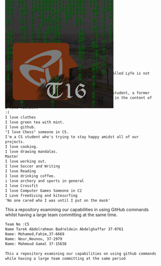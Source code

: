 <h1>Github - Sprint 0</h1> <br/>
<div style="position:absolute;top:0;bottom:0;margin:auto;">
	<img align="right" src="logoV9.png" />
</div>
<h2>TODO Debug my Tutorial Title</h2>

    My main theory in life is that the game that is called Lyfe is not r.e.
    some nerdy guy who works with C2
    I am in team C5 and SE seems greattt.
    Hello I am a person, and I am a computer science student, a former junior teaching assistant, and I am so interested in the content of this course.
    I love football
    :(
    I love clothes
    I love green tea with mint.
    I love github.
    "I love Chess" someone in C5.
    I'm a CS student who's trying to stay happy amidst all of our projects.
    I love cooking.
    I love drawing mandalas.
    Master
    I love working out.
    I love Soccer and Writing
    I love Reading 
    I love drinking coffee.
    i love archery and sports in general
    I love Crossfit
    I love Computer Games Someone in C2
    I Love freediving and kitesurfing
    'No one cared who I was until I put on the mask' 


  This a repository examining our capabilities in using GitHub commands whilst having a large team committing at the same time.
    

    Team No :C5
    Name Tarek Abdelrahman Badreldein Abdelghaffar 37-0761
    Name: Mohamed,Fahim,37-6669
    Name: Nour,Nounou, 37-2979
    Name: Mahmoud Gamal 37-15638

    This a repository examining our capabilities on using github commands while having a large team committing at the same period


